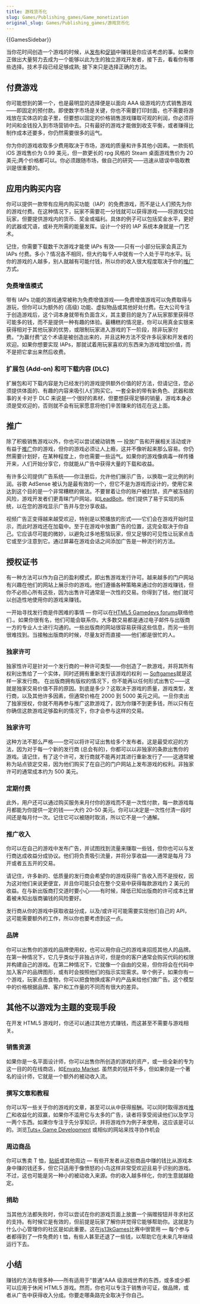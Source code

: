 ```yaml
---
title: 游戏货币化
slug: Games/Publishing_games/Game_monetization
original_slug: Games/Publishing_games/游戏货币化
---
```

{{GamesSidebar}}

当你花时间创造一个游戏的时候，从[发布](/en-US/docs/Games/Techniques/Publishing_games/Game_distribution)和[促销](/en-US/docs/Games/Techniques/Publishing_games/Game_promotion)中赚钱是你应该考虑的事。如果你正做出大量努力去成为一个能够以此为生的独立游戏开发者，接下去，看看你有哪些选择。技术手段已经足够成熟; 接下来只是选择正确的方法。

## 付费游戏

你可能想到的第一个，也是最明显的选择便是以面向 AAA 级游戏的方式销售游戏——即固定的预付款。即使数字市场是关键，你也不需要打印封面，也不需要将游戏放在实体店的盒子里，但要想以固定的价格销售游戏赚取可观的利润，你必须将时间和金钱投入到市场营销中去。只有最好的游戏才能做到收支平衡，或者赚得比制作成本还要多，你仍然需要很多的运气。

你为你的游戏收取多少费用取决于市场，游戏的质量和许多其他小因素。一款街机 iOS 游戏售价为 0.99 美元，但一款更长的 rpg 风格的 Steam 桌面游戏售价为 20 美元;两个价格都可以。你必须跟随市场，做自己的研究——迅速从错误中吸取教训是很重要的。

## 应用内购买内容

你可以提供一款带有应用内购买功能（IAP）的免费游戏，而不是让人们预先为你的游戏付费。在这种情况下，玩家不需要花一分钱就可以获得游戏——将游戏交给玩家，但要提供游戏内的货币、奖金或福利。具体的例子可以包括奖金水平，更好的武器或咒语，或补充所需的能量发挥。设计一个好的 IAP 系统本身就是一门艺术。

记住，你需要下载数千次游戏才能使 IAPs 有效——只有一小部分玩家会真正为 IAPs 付费。多小？情况各不相同，但大约每千人中就有一个人处于平均水平。玩你的游戏的人越多，别人就越有可能付钱，所以你的收入很大程度取决于你的[推广](/en-US/docs/Games/Techniques/Publishing_games/Game_promotion)方式。

### 免费增值模式

带有 IAPs 功能的游戏通常被称为免费增值游戏——免费增值游戏可以免费取得与游玩，但你可以为额外的 (高级) 功能、虚拟物品或其他好处付费。在大公司专注于创造游戏后，这个词本身就带有负面含义，其主要目的是为了从玩家那里获得尽可能多的钱，而不是提供一种有趣的体验。最糟糕的情况是，你可以用真金实银来获得相对于其他玩家的优势，或限制玩家进入游戏的下一阶段，除非玩家付费。“为赢付费”这个术语是被创造出来的，并且这种方法不受许多玩家和开发者的欢迎。如果你想要实现 IAPs，那就试着用玩家喜欢的东西来为游戏增加价值，而不是把它拿出来然后收费。

### 扩展包 (Add-on) 和可下载内容 (DLC)

扩展包和可下载内容是为已经发行的游戏提供额外价值的好方法，但请记住，您必须提供体面的、有趣的内容来吸引人们购买它。一套全新的带有新角色、武器和故事的关卡对于 DLC 来说是一个很好的素材，但要想获得足够的销量，游戏本身必须是受欢迎的，否则就不会有玩家愿意将他们辛苦赚来的钱花在这上面。

## 推广

除了积极销售游戏以外，你也可以尝试被动销售 — 投放广告和开展相关活动或许有益于[推广](/en-US/docs/Games/Techniques/Publishing_games/Game_promotion)你的游戏，但你的游戏必须让人上瘾，这并不像听起来那么容易。你仍然需要计划好，在某种程度上，你也需要一些运气。如果你的游戏像病毒一样传播开来，人们开始分享它，你就能从广告中获得大量的下载和收益。

有许多公司提供广告系统——你注册后，允许他们展示广告，以换取一定比例的利润。谷歌 AdSense 被认为是最有效的一个，但它不是为游戏而设计的，使用它来达到这个目的是一个非常糟糕的做法。不要冒着让你的账户被封禁，资产被冻结的风险，游戏开发者们更青睐门户网站，如[LeadBolt](https://www.leadbolt.com/)。他们提供了易于实现的系统，以在您的游戏显示广告并与您分享收益。

视频广告正变得越来越受欢迎，特别是以预播放的形式——它们会在游戏开始时显示，而此时游戏还在加载中。至于在游戏中放置广告的位置，这完全取决于你自己。它应该尽可能的微妙，以避免过多地惹恼玩家，但又足够的可见性让玩家点击它或至少注意到它。通过屏幕在游戏会话之间添加广告是一种流行的方法。

## 授权证书

有一种方法可以作为自己的盈利模式，即出售游戏发行许可。越来越多的门户网站有兴趣在他们的网站上展示你的游戏。他们遵循各种策略来通过你的游戏赚钱，但你不必担心所有这些，因为出售许可通常是一次性的交易。你得到了钱，他们就可以创造性地使用你的游戏来赚钱。

一开始寻找发行商是件困难的事情 — 你可以在[HTML5 Gamedevs forums](http://www.html5gamedevs.com/)联络他们.。如果你很有名，他们可能会联系你。大多数交易都是通过电子邮件与出版商一方的专业人士进行沟通的。一些出版商的网站很容易获得这些信息，而另一些则很难找到。当接触出版商的时候，尽量友好而直接——他们都是很忙的人。

### 独家许可

独家性许可是针对一个发行商的一种许可类型——你创造了一款游戏，并将其所有权利出售给了一个实体，同时还拥有重新发行该游戏的权利 — [Softgames](http://www.softgames.de/)就是这样一家发行商。 在出版商拥有版权的情况下，你不能再以任何形式出售它——这就是独家交易价值不菲的原因。到底是多少？这取决于游戏的质量，游戏类型，发行商，以及其他许多因素，但通常价格在 2000 到 5000 美元之间。一旦你卖出了独家授权，你就不用再参与推广这款游戏了，因为你赚不到更多钱，所以只有在你确信这款游戏足够盈利的情况下，你才会参与这样的交易。

### 独家许可

这种方法不那么严格——您可以将许可证出售给多个发布者。这是最受欢迎的方法，因为对于每一个新的发行商 (总会有的)，你都可以以非独家的条款出售你的游戏。请记住，有了这个许可，发行商就不能再对其进行重新发行了——这通常被称为站点锁定交易，因为他们购买了在自己的门户网站上发布游戏的权利。非独家许可的通常成本约为 500 美元。

### 定期付费

此外，用户还可以通过购买服务来月付你的游戏而不是一次性付款，每一款游戏每月都能为你提供一定的钱——大约 20-50 美元。你可以决定是一次性付清一段时间还是每月付一次。记住它可以被随时取消，所以它不是一个通解。

### 推广收入

你可以在自己的游戏中发布广告，并试图找到流量来赚取一些钱，但你也可以与发行商达成收益分成协议。他们将负责吸引流量，并将分享收益——通常是每月 73 开或者五五开的交易。

请记住，许多新的、低质量的发行商会希望你的游戏获得广告收入而不是授权，因为这对他们来说更便宜，并且你可能只会在整个交易中获得每款游戏约 2 美元的收益。在与新出版商打交道时要小心——有时候，降低已知出版商的许可成本比冒着被未知出版商骗钱的风险要好。

发行商从你的游戏中获取收益分成，以及/或许可可能需要实现他们自己的 API，这可能需要额外的工作，所以你也要考虑到这一点。

### 品牌

你可以出售你的游戏的品牌使用权，也可以用你自己的游戏来招揽其他人的品牌。在第一种情况下，它几乎类似于非独占许可，但是你的客户通常会购买代码的权限并构建自己的游戏。在第二种情况下，它就像一个自由的交易，但你将会在代码中加入客户的品牌图形，或有时会按照他们的指示实现需求。举个例子，如果你有一个游戏，玩家点击食物，你可以把食物换成客户的产品来给他们做广告。这个模型中的价格根据品牌、客户和工作量的不同而有很大的差异。

## 其他不以游戏为主题的变现手段

在开发 HTML5 游戏时，你还可以通过其他方式赚钱，而这甚至不需要与游戏相关。

### 销售资源

如果你是一名平面设计师，你可以出售你所创造的游戏的资产，或一些全新的专为这一目的的在线商店，如[Envato Market](http://market.envato.com/). 虽然卖的钱并不多，但如果你是一个著名的设计师，它就是一个额外的被动收入流。

### 撰写文章和教程

你可以写一些关于你的游戏的文章，甚至可以从中获得报酬。可以同时取得游戏[推广](/en-US/docs/Games/Techniques/Publishing_games/Game_promotion)和收益化的双赢，如果你不滥用它与太多的广告，读者将享受阅读他们以及学习一两个东西。如果你专注于先分享知识，并将游戏作为例子来使用，这应该是可以的。浏览[Tuts+ Game Development](http://gamedevelopment.tutsplus.com/) 或相似的网站来找寻协作机会

### 周边商品

你可以售卖 T 恤，[贴纸](https://www.stickermule.com/user/1070634890/stickers)或其他周边 — 有些开发者从这些商品中赚的钱比从游戏本身中赚的钱还多，但它只适用于像愤怒的小鸟这样非常受欢迎且易于识别的游戏。不过，这也可能是另一种小的被动收入来源。你的收入越多样化，你的生意就越稳定。

### 捐助

当其他方法都失败时，你可以尝试在你的游戏页面上放置一个捐赠按钮并寻求社区的支持。有时候它是有效的，但前提是玩家了解你并觉得它能够帮助你。这就是为什么小心管理你的社区是如此重要。这在[js13kGames](http://js13kgames.com/)比赛中很管用 — 每个参与者都得到了一件免费的 t 恤，有些人甚至还退了一些钱，以帮助它在未来几年继续运行下去。

## 小结

赚钱的方法有很多种——所有适用于“普通”AAA 级游戏世界的东西，或多或少都可以应用于休闲 HTML5 游戏。然而，你也可以专注于销售许可证，做品牌，或者从广告中获得收入分成。你要走哪条路完全取决于你自己。
